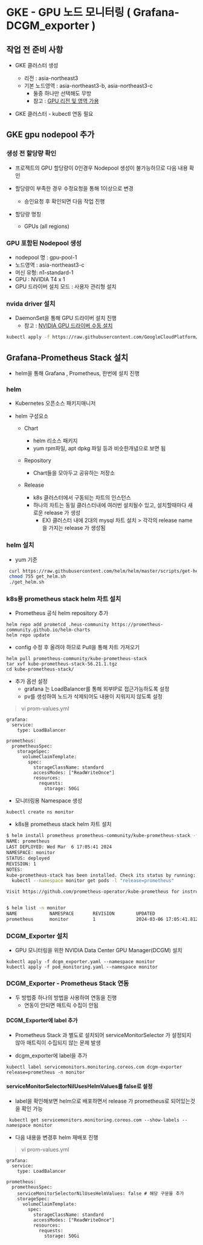 # GKE - GPU 노드 모니터링 ( Grafana-DCGM_exporter )

## 작업 전 준비 사항
- GKE 클러스터 생성 
  - 리전 : asia-northeast3
  - 기본 노드영역 : asia-northeast3-b, asia-northeast3-c 
    - 둘중 하나만 선택해도 무방
    - 참고 : [GPU 리전 및 영역 가용](https://cloud.google.com/compute/docs/gpus/gpu-regions-zones?hl=ko)

- GKE 클러스터 - kubectl 연동 필요


## GKE gpu nodepool 추가 

### 생성 전 할당량 확인
- 프로젝트의 GPU	할당량이 0인경우 Nodepool 생성이 불가능하므로 다음 내용 확인
- 할당량이 부족한 경우 수정요청을 통해 1이상으로 변경
  - 승인요청 후 확인되면 다음 작업 진행

- 할당량 명칭
  - GPUs (all regions)	

### GPU 포함된 Nodepool 생성
  - nodepool 명 : gpu-pool-1
  - 노드영역 : asia-northeast3-c
  - 머신 유형: n1-standard-1
  - GPU :  NVIDIA T4 x 1
  - GPU 드라이버 설치 모드 : 사용자 관리형 설치

### nvida driver 설치 
- DaemonSet을 통해 GPU 드라이버 설치 진행 
  - 참고 : [NVIDIA GPU 드라이버 수동 설치](https://cloud.google.com/kubernetes-engine/docs/how-to/gpus?hl=ko#installing_drivers)

```bash
kubectl apply -f https://raw.githubusercontent.com/GoogleCloudPlatform/container-engine-accelerators/master/nvidia-driver-installer/cos/daemonset-preloaded.yaml
```

## Grafana-Prometheus Stack 설치 

- helm을 통해 Grafana , Prometheus, 한번에 설치 진행

### helm
- Kubernetes 오픈소스 패키지매니저

- helm 구성요소
  
  - Chart
    - helm 리소스 패키지 
    - yum rpm파일, apt dpkg 파일 등과 비슷한개념으로 보면 됨
    
  - Repository 
    - Chart들을 모아두고 공유하는 저장소
  
  - Release
    - k8s 클러스터에서 구동되는 차트의 인스턴스 
    - 하나의 차트는 동일 클러스터내에 여러번 설치될수 있고, 설치할때마다 새로운 release 가 생성 
      - EX) 클러스터 내에 2대의 mysql 차트 설치 > 각각의 release name을 가지는 release 가 생성됨

### helm 설치 
- yum 기준
```bash
 curl https://raw.githubusercontent.com/helm/helm/master/scripts/get-helm-3 > get_helm.sh
 chmod 755 get_helm.sh
 ./get_helm.sh
```

### k8s용 prometheus stack helm 차트 설치

- Prometheus 공식 helm repository 추가
```
helm repo add prometcd .heus-community https://prometheus-community.github.io/helm-charts
helm repo update
```

- config 수정 후 올려야 하므로 Pull을 통해 차트 가져오기
```
helm pull prometheus-community/kube-prometheus-stack
tar xvf kube-prometheus-stack-56.21.1.tgz
cd kube-prometheus-stack/
```

- 추가 옵션 설정 
  - grafana 는 LoadBalancer를 통해 외부IP로 접근가능하도록 설정
  - pv를 생성하여 노드가 삭제되어도 내용이 지워지지 않도록 설정

>vi prom-values.yml
```
grafana:
  service:
    type: LoadBalancer

prometheus:
  prometheusSpec:
    storageSpec:
      volumeClaimTemplate:
        spec:
          storageClassName: standard
          accessModes: ["ReadWriteOnce"]
          resources:
            requests:
              storage: 50Gi
```

- 모니터링용 Namespace 생성
```
kubectl create ns monitor
```

- k8s용 prometheus stack helm 차트 설치

```bash
$ helm install prometheus prometheus-community/kube-prometheus-stack -f prom-values.yml -n monitor
NAME: prometheus
LAST DEPLOYED: Wed Mar  6 17:05:41 2024
NAMESPACE: monitor
STATUS: deployed
REVISION: 1
NOTES:
kube-prometheus-stack has been installed. Check its status by running:
  kubectl --namespace monitor get pods -l "release=prometheus"

Visit https://github.com/prometheus-operator/kube-prometheus for instructions on how to create & configure Alertmanager and Prometheus instances using the Operator.


$ helm list -n monitor
NAME            NAMESPACE       REVISION        UPDATED                                 STATUS          CHART                           APP VERSION
prometheus      monitor         1               2024-03-06 17:05:41.812335341 +0900 KST deployed        kube-prometheus-stack-56.21.1   v0.71.2
```

### DCGM_Exporter 설치
- GPU 모니터링을 위한 NVIDIA Data Center GPU Manager(DCGM) 설치

```
kubectl apply -f dcgm_exporter.yaml --namespace monitor
kubectl apply -f pod_monitoring.yaml --namespace monitor
```

### DCGM_Exporter - Prometheus Stack 연동

- 두 방법중 하나의 방법을 사용하여 연동을 진행 
  - 연동이 안되면 매트릭 수집이 안됨

#### DCGM_Exporter에 label 추가 
- Prometheus Stack 과 별도로 설치되어 serviceMonitorSelector 가 설정되지 않아 매트릭이 수집되지 않는 문제 발생

- dcgm_exporter에 label을 추가
```
kubectl label servicemonitors.monitoring.coreos.com dcgm-exporter release=prometheus -n monitor
```

#### serviceMonitorSelectorNilUsesHelmValues를 false로 설정
- label을 확인해보면 helm으로 배포하면서 release 가 prometheus로 되어있는것을 확인 가능

```
 kubectl get servicemonitors.monitoring.coreos.com --show-labels --namespace monitor
```

- 다음 내용을 변경후 helm 재배포 진행


>vi prom-values.yml
```
grafana:
  service:
    type: LoadBalancer

prometheus:
  prometheusSpec:
    serviceMonitorSelectorNilUsesHelmValues: false # 해당 구문을 추가
    storageSpec:
      volumeClaimTemplate:
        spec:
          storageClassName: standard
          accessModes: ["ReadWriteOnce"]
          resources:
            requests:
              storage: 50Gi
```
